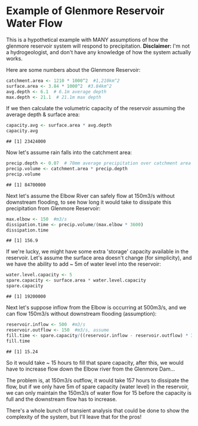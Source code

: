 Example of Glenmore Reservoir Water Flow
========================================================

This is a hypothetical example with MANY assumptions of how the glenmore reservoir system will respond to precipitation.
**Disclaimer:** I'm not a hydrogeologist, and don't have any knowledge of how the system actually works.

Here are some numbers about the Glenmore Reservoir:

```r
catchment.area <- 1210 * 1000^2  #1,210km^2
surface.area <- 3.84 * 1000^2  #3.84km^2
avg.depth <- 6.1  # 6.1m average depth
max.depth <- 21.1  # 21.1m max depth
```



If we then calculate the volumetric capacity of the reservoir assuming the average depth & surface area:

```r
capacity.avg <- surface.area * avg.depth
capacity.avg
```

```
## [1] 23424000
```


Now let's assume rain falls into the catchment area:

```r
precip.depth <- 0.07  # 70mm average precipitation over catchment area
precip.volume <- catchment.area * precip.depth
precip.volume
```

```
## [1] 84700000
```


Next let's assume the Elbow River can safely flow at 150m3/s without downstream flooding, to see how long it would take to dissipate this precipitation from Glenmore Reservoir:


```r
max.elbow <- 150  #m3/s
dissipation.time <- precip.volume/(max.elbow * 3600)
dissipation.time
```

```
## [1] 156.9
```


If we're lucky, we might have some extra 'storage' capacity available in the reservoir. Let's assume the surface area
doesn't change (for simplicity), and we have the ability to add ~ 5m of water level into the reservoir:

```r
water.level.capacity <- 5
spare.capacity <- surface.area * water.level.capacity
spare.capacity
```

```
## [1] 19200000
```


Next let's suppose inflow from the Elbow is occurring at 500m3/s, and we can flow 150m3/s without downstream flooding (assumption):

```r
reservoir.inflow <- 500  #m3/s
reservoir.outflow <- 150  #m3/s, assume
fill.time <- spare.capacity/((reservoir.inflow - reservoir.outflow) * 3600)
fill.time
```

```
## [1] 15.24
```

So it would take ~ 15 hours to fill that spare capacity, after this, we would have to increase flow down the Elbow river from the Glenmore Dam... 

The problem is, at 150m3/s outflow, it would take 157 hours to dissipate the flow, but if we only have 5m of spare capacity (water level) in the reservoir, we can only maintain the 150m3/s of water flow for 15 before the capacity is full and the downstream flow has to increase.

There's a whole bunch of transient analysis that could be done to show the complexity of the system, but I'll leave that for the pros!
